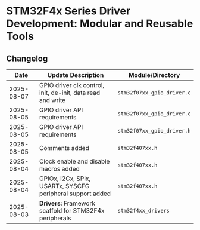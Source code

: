 # STM32F4x Series Driver Development: Modular and Reusable Tools

## Changelog

| Date       | Update Description                                            | Module/Directory           |
|------------|---------------------------------------------------------------|----------------------------|
| 2025-08-07 | GPIO driver clk control, init, de-init, data read and write |  `stm32f07xx_gpio_driver.c` |
| 2025-08-05 | GPIO driver API requirements |  `stm32f07xx_gpio_driver.c` |
| 2025-08-05 | GPIO driver API requirements |  `stm32f07xx_gpio_driver.h` |
| 2025-08-05 | Comments added |  `stm32f407xx.h` |
| 2025-08-04 | Clock enable and disable macros added                         | `stm32f407xx.h`            |
| 2025-08-04 | GPIOx, I2Cx, SPIx, USARTx, SYSCFG peripheral support added    | `stm32f407xx.h`            |
| 2025-08-03 | **Drivers:** Framework scaffold for STM32F4x peripherals      | `stm32f4xx_drivers`        |